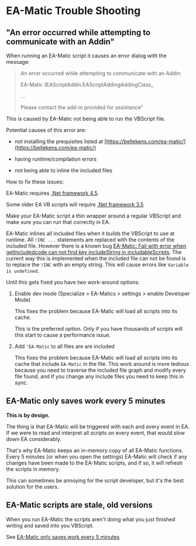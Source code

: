 # EA-Matic Trouble Shooting

## "An error occurred while attempting to communicate with an Addin"

When running an EA-Matic script it causes an error dialog with the message:

> An error occurred while attempting to communicate with an Addin:
>
> EA-Matic (EAScriptAddin.EAScriptAddingAddingClass_
>
> ...
>
> Please contact the add-in provided for assistance"

This is caused by EA-Matic not being able to run the VBScript file.

Potential causes of this error are:

* not installing the prequisites listed at [https://bellekens.com/ea-matic/](https://bellekens.com/ea-matic/)

* having runtime/compilation errors

* not being able to inline the included files

How to fix these issues:

EA-Matic requires [.Net framework 4.5](https://www.microsoft.com/en-us/download/details.aspx?id=17851).

Some older EA VB scripts will require [.Net framework 3.5](https://www.microsoft.com/en-au/download/details.aspx?id=25150)

Make your EA-Matic script a thin wrapper around a regular VBScript and make sure you can run that correctly in EA.

EA-Matic inlines all included files when it builds the VBScript to use at
runtime. All `!INC ...` statements are replaced with the contents of the
included file. However there is a known bug [EA-Matic: Fail with error when
getIncludedcode can not find key includeString in
includableScripts](https://github.com/GeertBellekens/Enterprise-Architect-Toolpack/issues/120).
The current way this is implemented when the included file can not be found is
to replace the `!INC` with an empty string. This will cause errors like `Variable is undefined`.

Until this gets fixed you have two work-around options:

1. Enable dev mode (Specialize > EA-Matics > settings > enable Developer Mode)

   This fixes the problem because EA-Matic will load all scripts into its cache.

   This is the preferred option. Only if you have thousands of scripts will this
   start to cause a performance issue.

1. Add `'EA-Matic` to all files are are included

   This fixes the problem because EA-Matic will load all scripts into its cache
   that include `EA-Matic` in the file. This work around is more tedious because
   you need to traverse the included file graph and modify every file found, and
   if you change any include files you need to keep this in sync.

## EA-Matic only saves work every 5 minutes

**This is by design.**

The thing is that EA-Matic will be triggered with each and every event in EA. If
we were to read and interpret all scripts on every event, that would slow down
EA considerably.

That's why EA-Matic keeps an in-memory copy of all EA-Matic functions. Every 5
minutes (or when you open the settings) EA-Matic will check if any changes have
been made to the EA-Matic scripts, and if so, it will refresh the scripts in
memory.

This can sometimes be annoying for the script developer, but it's the best
solution for the users.

## EA-Matic scripts are stale, old versions

When you run EA-Matic the scripts aren't doing what you just finished writing
and saved into you VBScript.

See [EA-Matic only saves work every 5 minutes](#ea-matic-only-saves-work-every-5-minutes)
